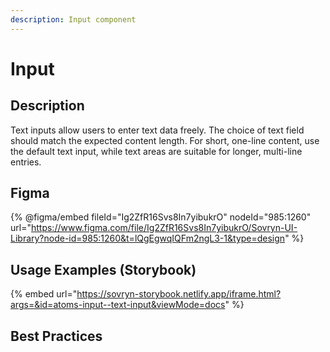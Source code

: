 ```yaml
---
description: Input component
---
```


# Input

## Description

Text inputs allow users to enter text data freely. The choice of text field should match the expected content length. For short, one-line content, use the default text input, while text areas are suitable for longer, multi-line entries.

## Figma

{% @figma/embed fileId="Ig2ZfR16Svs8In7yibukrO" nodeId="985:1260" url="https://www.figma.com/file/Ig2ZfR16Svs8In7yibukrO/Sovryn-UI-Library?node-id=985:1260&t=lQgEgwqIQFm2ngL3-1&type=design" %}

## Usage Examples (Storybook)

{% embed url="https://sovryn-storybook.netlify.app/iframe.html?args=&id=atoms-input--text-input&viewMode=docs" %}

## Best Practices
